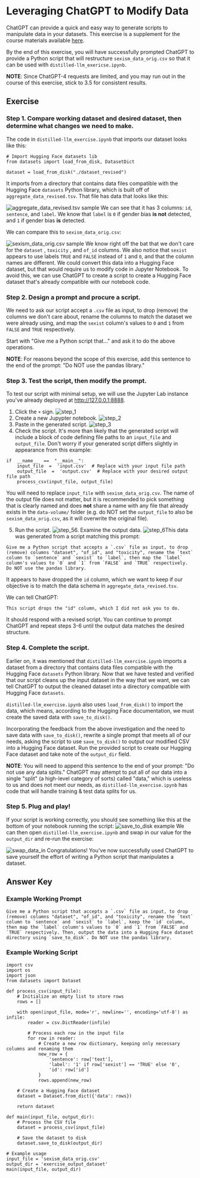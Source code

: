 # Leveraging ChatGPT to Modify Data

ChatGPT can provide a quick and easy way to generate scripts to manipulate data in your datasets. This exercise is a supplement for the course materials available [here](https://github.com/aqy88/lychee-course/tree/main).

By the end of this exercise, you will have successfully prompted ChatGPT to provide a Python script that will restructure `sexism_data_orig.csv` so that it can be used with `distilled-llm_exericse.ipynb`.

**NOTE**: Since ChatGPT-4 requests are limited, and you may run out in the course of this exercise, stick to 3.5 for consistent results.

## Exercise

### Step 1. Compare working dataset and desired dataset, then determine what changes we need to make.

The code in `distilled-llm_exercise.ipynb` that imports our dataset looks like this:
```
# Import Hugging Face datasets lib
from datasets import load_from_disk, DatasetDict

dataset = load_from_disk("./dataset_revised")
```

It imports from a directory that contains data files compatible with the Hugging Face `datasets` Python library, which is built off of `aggregate_data_revised.tsv`. That file has data that looks like this:

![aggregate_data_revised.tsv sample](https://imgur.com/MyBQ3w8.png)
We can see that it has 3 columns: `id`, `sentence`, and `label`. We know that `label` is `0` if gender bias **is not** detected, and `1` if gender bias **is** detected. 

We can compare this to  `sexism_data_orig.csv`: 

![sexism_data_orig.csv sample](https://imgur.com/TVDR2mL.png)
We know right off the bat that we don't care for the `dataset` , `toxicity` , and `of_id` columns. We also notice that `sexist` appears to use labels `TRUE` and `FALSE` instead of `1` and `0`, and that the column names are different. We could convert this data into a Hugging Face dataset, but that would require us to modify code in Jupyter Notebook. To avoid this, we can use ChatGPT to create a script to create a Hugging Face dataset that's already compatible with our notebook code.

### Step 2. Design a prompt and procure a script.

We need to ask our script accept a `.csv` file as input, to drop (remove) the columns we don't care about, rename the columns to match the dataset we were already using, and map the `sexist` column's values to `0` and `1` from `FALSE` and `TRUE` respectively.

Start with "Give me a Python script that..." and ask it to do the above operations.

**NOTE**: For reasons beyond the scope of this exercise, add this sentence to the end of the prompt: "Do NOT use the pandas library."

### Step 3. Test the script, then modify the prompt.
To test our script with minimal setup, we will use the Jupyter Lab instance you've already deployed at http://127.0.0.1:8888.

1. Click the `+` sign.
![step_1](https://imgur.com/YVHcfGH.png)
2. Create a new Jupypter notebook.
![step_2](https://imgur.com/pxWixAa.png)
3. Paste in the generated script.
![step_3](https://imgur.com/W8qW6zp.png)
4. Check the script.
It's more than likely that the generated script will include a block of code defining file paths to an `input_file` and `output_file`. Don't worry if your generated script differs slightly in appearance from this example:
```
if  __name__  ==  "__main__":
    input_file  =  'input.csv'  # Replace with your input file path
    output_file  =  'output.csv'  # Replace with your desired output file path
    process_csv(input_file, output_file)
```
You will need to replace `input_file` with `sexism_data_orig.csv`. The name of the output file does not matter, but it is recommended to pick something that is clearly named and does **not** share a name with any file that already exists in the `data-volume/` folder (e.g. do NOT set the `output_file` to also be `sexism_data_orig.csv`, as it will overwrite the original file).

5. Run the script.
![step_5](https://imgur.com/ACtogbE.png)6. Examine the output data.
![step_6](https://imgur.com/b9U1e2k.png)This data was generated from a script matching this prompt:
```
Give me a Python script that accepts a `.csv` file as input, to drop (remove) columns "dataset", "of_id", and "toxicity", rename the `text` column to `sentence` and `sexist` to `label`, then map the `label` column's values to `0` and `1` from `FALSE` and `TRUE` respectively. Do NOT use the pandas library.
```
It appears to have dropped the `id` column, which we want to keep if our objective is to match the data schema in `aggregate_data_revised.tsv`.

We can tell ChatGPT: 
```
This script drops the "id" column, which I did not ask you to do.
```
It should respond with a revised script. You can continue to prompt ChatGPT and repeat steps 3-6 until the output data matches the desired structure.


### Step 4. Complete the script.
Earlier on, it was mentioned that  `distilled-llm_exercise.ipynb` imports a dataset from a directory that contains data files compatible with the Hugging Face `datasets` Python library. Now that we have tested and verified that our script cleans up the input dataset in the way that we want, we can tell ChatGPT to output the cleaned dataset into a directory compatible with Hugging Face `datasets`. 

`distilled-llm_exercise.ipynb` also uses `load_from_disk()` to import the data, which means, according to the Hugging Face documentation, we must create the saved data with `save_to_disk()`.

Incorporating the feedback from the above investigation and the need to save data with `save_to_disk()`, rewrite a single prompt that meets all of our needs, asking the script to use `save_to_disk()` to output our modified CSV into a Hugging Face dataset. Run the provided script to create our Hugging Face dataset and take note of the `output_dir` field.

**NOTE**: You will need to append this sentence to the end of your prompt: "Do not use any data splits." ChatGPT may attempt to put all of our data into a single "split" (a high-level category of sorts) called "data," which is useless to us and does not meet our needs, as `distilled-llm_exercise.ipynb` has code that will handle training & test data splits for us.

### Step 5. Plug and play!
If your script is working correctly, you should see something like this at the bottom of your notebook running the script:
![save_to_disk example](https://imgur.com/5R0ZMjw.png)
We can then open `distilled-llm_exercise.ipynb` and swap in our value for the `output_dir` and re-run the exercise:

![swap_data_in](https://imgur.com/8BGvLcF.png)
Congratulations! You've now successfully used ChatGPT to save yourself the effort of writing a Python script that manipulates a dataset.

## Answer Key

### Example Working Prompt

```
Give me a Python script that accepts a `.csv` file as input, to drop (remove) columns "dataset", "of_id", and "toxicity", rename the `text` column to `sentence` and `sexist` to `label`, keep the `id` column, then map the `label` column's values to `0` and `1` from `FALSE` and `TRUE` respectively. Then, output the data into a Hugging Face dataset directory using `save_to_disk`. Do NOT use the pandas library.
```

### Example Working Script
```
import csv
import os
import json
from datasets import Dataset

def process_csv(input_file):
    # Initialize an empty list to store rows
    rows = []

    with open(input_file, mode='r', newline='', encoding='utf-8') as infile:
        reader = csv.DictReader(infile)

        # Process each row in the input file
        for row in reader:
            # Create a new row dictionary, keeping only necessary columns and renaming them
            new_row = {
                'sentence': row['text'],
                'label': '1' if row['sexist'] == 'TRUE' else '0',
                'id': row['id']
            }
            rows.append(new_row)

    # Create a Hugging Face dataset
    dataset = Dataset.from_dict({'data': rows})

    return dataset

def main(input_file, output_dir):
    # Process the CSV file
    dataset = process_csv(input_file)

    # Save the dataset to disk
    dataset.save_to_disk(output_dir)

# Example usage
input_file = 'sexism_data_orig.csv'
output_dir = 'exercise_output_dataset'
main(input_file, output_dir)
```
